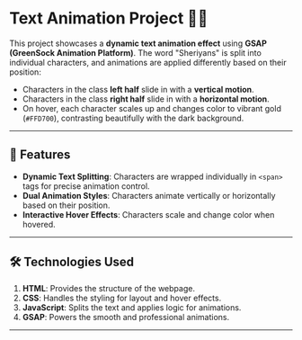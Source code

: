 # Text Animation Project 🎨✨

This project showcases a **dynamic text animation effect** using **GSAP (GreenSock Animation Platform)**. The word "Sheriyans" is split into individual characters, and animations are applied differently based on their position:

- Characters in the class **left half** slide in with a **vertical motion**.
- Characters in the class **right half** slide in with a **horizontal motion**.
- On hover, each character scales up and changes color to vibrant gold (`#FFD700`), contrasting beautifully with the dark background.

---

## 🎯 Features

- **Dynamic Text Splitting**: Characters are wrapped individually in `<span>` tags for precise animation control.
- **Dual Animation Styles**: Characters animate vertically or horizontally based on their position.
- **Interactive Hover Effects**: Characters scale and change color when hovered.

---

## 🛠️ Technologies Used

1. **HTML**: Provides the structure of the webpage.
2. **CSS**: Handles the styling for layout and hover effects.
3. **JavaScript**: Splits the text and applies logic for animations.
4. **GSAP**: Powers the smooth and professional animations.

---
